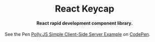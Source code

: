 <h1 align="center">
    React Keycap
</h1>

<h4 align="center">
    React rapid development component library.
</h4>


<p data-height="600" data-theme-id="light" data-slug-hash="ExZoxJM" data-default-tab="js,result" data-user="ispong" data-pen-title="Polly.JS Simple Client-Side Server Example" class="codepen">See the Pen <a href="https://codepen.io/ispong/pen/ExZoxJM/">Polly.JS Simple Client-Side Server Example</a> on <a href="https://codepen.io">CodePen</a>.</p>
<script async src="https://static.codepen.io/assets/embed/ei.js"></script>

